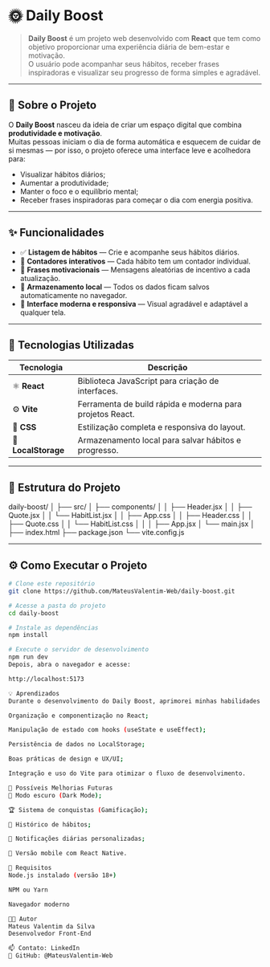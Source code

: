 # 🌞 Daily Boost

> **Daily Boost** é um projeto web desenvolvido com **React** que tem como objetivo proporcionar uma experiência diária de bem-estar e motivação.  
> O usuário pode acompanhar seus hábitos, receber frases inspiradoras e visualizar seu progresso de forma simples e agradável.

---

## 🧠 Sobre o Projeto

O **Daily Boost** nasceu da ideia de criar um espaço digital que combina **produtividade e motivação**.  
Muitas pessoas iniciam o dia de forma automática e esquecem de cuidar de si mesmas — por isso, o projeto oferece uma interface leve e acolhedora para:
- Visualizar hábitos diários;
- Aumentar a produtividade;
- Manter o foco e o equilíbrio mental;
- Receber frases inspiradoras para começar o dia com energia positiva.

---

## ✨ Funcionalidades

- ✅ **Listagem de hábitos** — Crie e acompanhe seus hábitos diários.  
- 🔄 **Contadores interativos** — Cada hábito tem um contador individual.  
- 💬 **Frases motivacionais** — Mensagens aleatórias de incentivo a cada atualização.  
- 💾 **Armazenamento local** — Todos os dados ficam salvos automaticamente no navegador.  
- 🎨 **Interface moderna e responsiva** — Visual agradável e adaptável a qualquer tela.

---

## 🧩 Tecnologias Utilizadas

| Tecnologia | Descrição |
|-------------|-----------|
| ⚛️ **React** | Biblioteca JavaScript para criação de interfaces. |
| ⚙️ **Vite** | Ferramenta de build rápida e moderna para projetos React. |
| 💅 **CSS** | Estilização completa e responsiva do layout. |
| 🧠 **LocalStorage** | Armazenamento local para salvar hábitos e progresso. |

---

## 🧱 Estrutura do Projeto

daily-boost/
│
├── src/
│ ├── components/
│ │ ├── Header.jsx
│ │ ├── Quote.jsx
│ │ └── HabitList.jsx
│ │ ├── App.css
│ │ ├── Header.css
│ │ ├── Quote.css
│ │ └── HabitList.css
│ │
│ ├── App.jsx
│ └── main.jsx
│
├── index.html
├── package.json
└── vite.config.js

---

## ⚙️ Como Executar o Projeto

```bash
# Clone este repositório
git clone https://github.com/MateusValentim-Web/daily-boost.git

# Acesse a pasta do projeto
cd daily-boost

# Instale as dependências
npm install

# Execute o servidor de desenvolvimento
npm run dev
Depois, abra o navegador e acesse:

http://localhost:5173

💡 Aprendizados
Durante o desenvolvimento do Daily Boost, aprimorei minhas habilidades em:

Organização e componentização no React;

Manipulação de estado com hooks (useState e useEffect);

Persistência de dados no LocalStorage;

Boas práticas de design e UX/UI;

Integração e uso do Vite para otimizar o fluxo de desenvolvimento.

🧭 Possíveis Melhorias Futuras
🌙 Modo escuro (Dark Mode);

🏆 Sistema de conquistas (Gamificação);

📅 Histórico de hábitos;

🔔 Notificações diárias personalizadas;

📱 Versão mobile com React Native.

🧰 Requisitos
Node.js instalado (versão 18+)

NPM ou Yarn

Navegador moderno

🧑‍💻 Autor
Mateus Valentim da Silva
Desenvolvedor Front-End

📫 Contato: LinkedIn
🐙 GitHub: @MateusValentim-Web
